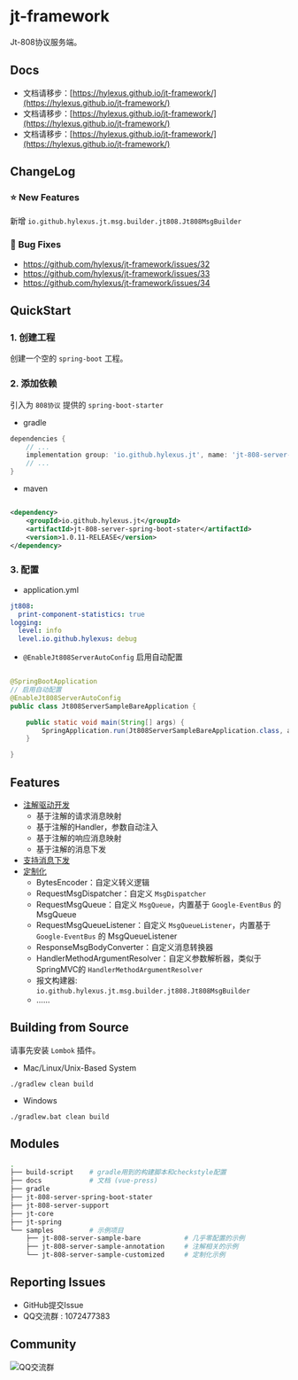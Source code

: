 # jt-framework

Jt-808协议服务端。

## Docs

- 文档请移步：[https://hylexus.github.io/jt-framework/](https://hylexus.github.io/jt-framework/)
- 文档请移步：[https://hylexus.github.io/jt-framework/](https://hylexus.github.io/jt-framework/)
- 文档请移步：[https://hylexus.github.io/jt-framework/](https://hylexus.github.io/jt-framework/)

## ChangeLog

### ⭐ New Features

新增 `io.github.hylexus.jt.msg.builder.jt808.Jt808MsgBuilder`

### 🐞 Bug Fixes

- https://github.com/hylexus/jt-framework/issues/32
- https://github.com/hylexus/jt-framework/issues/33
- https://github.com/hylexus/jt-framework/issues/34

## QuickStart

### 1. 创建工程

创建一个空的 `spring-boot` 工程。

### 2. 添加依赖

引入为 `808协议` 提供的 `spring-boot-starter`

- gradle

```groovy
dependencies {
    // ...
    implementation group: 'io.github.hylexus.jt', name: 'jt-808-server-spring-boot-stater', version: "1.0.11-RELEASE"
    // ...
}
```

- maven

```xml

<dependency>
    <groupId>io.github.hylexus.jt</groupId>
    <artifactId>jt-808-server-spring-boot-stater</artifactId>
    <version>1.0.11-RELEASE</version>
</dependency>
```

### 3. 配置

- application.yml

```yaml
jt808:
  print-component-statistics: true
logging:
  level: info
  level.io.github.hylexus: debug
```

- `@EnableJt808ServerAutoConfig` 启用自动配置

```java

@SpringBootApplication
// 启用自动配置
@EnableJt808ServerAutoConfig
public class Jt808ServerSampleBareApplication {

    public static void main(String[] args) {
        SpringApplication.run(Jt808ServerSampleBareApplication.class, args);
    }

}
```

## Features

- [注解驱动开发](https://hylexus.github.io/jt-framework/jt-808/guide/annotation-based-dev/)
    - 基于注解的请求消息映射
    - 基于注解的Handler，参数自动注入
    - 基于注解的响应消息映射
    - 基于注解的消息下发
- [支持消息下发](https://hylexus.github.io/jt-framework/jt-808/guide/annotation-based-dev/msg-push.html)
- [定制化](https://hylexus.github.io/jt-framework/jt-808/guide/customization/)
    - BytesEncoder：自定义转义逻辑
    - RequestMsgDispatcher：自定义 `MsgDispatcher`
    - RequestMsgQueue：自定义 `MsgQueue`，内置基于 `Google-EventBus` 的 MsgQueue
    - RequestMsgQueueListener：自定义 `MsgQueueListener`，内置基于 `Google-EventBus` 的 MsgQueueListener
    - ResponseMsgBodyConverter：自定义消息转换器
    - HandlerMethodArgumentResolver：自定义参数解析器，类似于SpringMVC的 `HandlerMethodArgumentResolver`
    - 报文构建器: `io.github.hylexus.jt.msg.builder.jt808.Jt808MsgBuilder`
    - ……

## Building from Source

请事先安装 `Lombok` 插件。

- Mac/Linux/Unix-Based System

```shell script
./gradlew clean build
```

- Windows

```shell script
./gradlew.bat clean build
```

## Modules

```sh
.
├── build-script    # gradle用到的构建脚本和checkstyle配置
├── docs            # 文档 (vue-press)
├── gradle
├── jt-808-server-spring-boot-stater
├── jt-808-server-support
├── jt-core
├── jt-spring
└── samples         # 示例项目
    ├── jt-808-server-sample-bare           # 几乎零配置的示例
    ├── jt-808-server-sample-annotation     # 注解相关的示例
    └── jt-808-server-sample-customized     # 定制化示例
```

## Reporting Issues

- GitHub提交Issue
- QQ交流群 : 1072477383

## Community

![QQ交流群](https://hylexus.github.io/jt-framework/img/QQ-Group.jpeg)